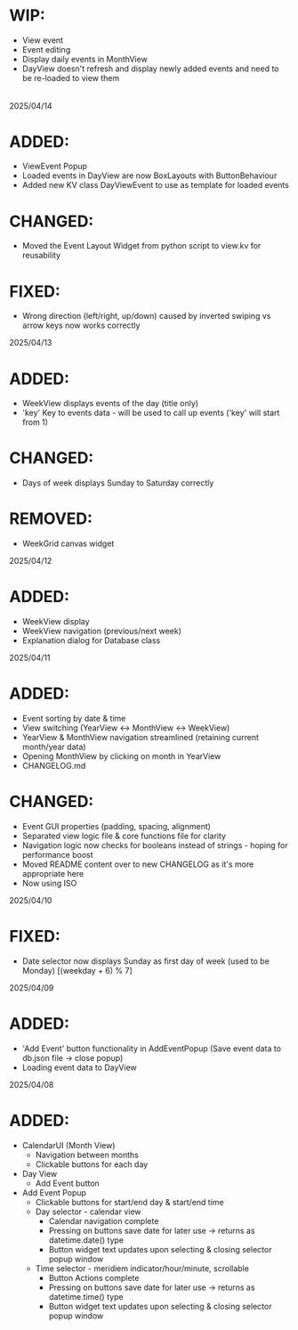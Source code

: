 # WIP:

- View event
- Event editing
- Display daily events in MonthView
- DayView doesn't refresh and display newly added events and need to be re-loaded to view them

######

2025/04/14

# ADDED:

- ViewEvent Popup
- Loaded events in DayView are now BoxLayouts with ButtonBehaviour
- Added new KV class DayViewEvent to use as template for loaded events

# CHANGED:

- Moved the Event Layout Widget from python script to view.kv for reusability

# FIXED:

- Wrong direction (left/right, up/down) caused by inverted swiping vs arrow keys now works correctly

2025/04/13

# ADDED:

- WeekView displays events of the day (title only)
- 'key' Key to events data - will be used to call up events ('key' will start from 1)

# CHANGED:

- Days of week displays Sunday to Saturday correctly

# REMOVED:

- WeekGrid canvas widget

2025/04/12

# ADDED:

- WeekView display
- WeekView navigation (previous/next week)
- Explanation dialog for Database class

2025/04/11

# ADDED:

- Event sorting by date & time
- View switching (YearView <-> MonthView <-> WeekView)
- YearView & MonthView navigation streamlined (retaining current month/year data)
- Opening MonthView by clicking on month in YearView
- CHANGELOG.md

# CHANGED:

- Event GUI properties (padding, spacing, alignment)
- Separated view logic file & core functions file for clarity
- Navigation logic now checks for booleans instead of strings - hoping for performance boost
- Moved README content over to new CHANGELOG as it's more appropriate here
- Now using ISO

2025/04/10

# FIXED:

- Date selector now displays Sunday as first day of week (used to be Monday) [(weekday + 6) % 7]

2025/04/09

# ADDED:

- 'Add Event' button functionality in AddEventPopup (Save event data to db.json file -> close popup)
- Loading event data to DayView

2025/04/08

# ADDED:

- CalendarUI (Month View)
  - Navigation between months
  - Clickable buttons for each day
- Day View
  - Add Event button
- Add Event Popup
  - Clickable buttons for start/end day & start/end time
  - Day selector - calendar view
    - Calendar navigation complete
    - Pressing on buttons save date for later use -> returns as datetime.date() type
    - Button widget text updates upon selecting & closing selector popup window
  - Time selector - meridiem indicator/hour/minute, scrollable
    - Button Actions complete
    - Pressing on buttons save date for later use -> returns as datetime.time() type
    - Button widget text updates upon selecting & closing selector popup window
